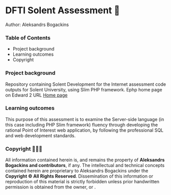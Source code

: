 # DFTI Solent Assessment 🚀
Author: Aleksandrs Bogackins

### Table of Contents
- Project background
- Learning outcomes
- Copyright

### Project background
Repository containing Solent Development for the Internet assessment code outputs for Solent University, using Slim
 PHP framework. Ephp home page on Edward 2 URL [Home page](https://edward2.solent.ac.uk/~assign206/solent-slim/public/home)

### Learning outcomes
This purpose of this assessment is to examine the Server-side language (in this case including PHP Slim framework) fluency through developing the rational Point of Interest web application, by following the professional SQL and web development standards. 

### Copyright 👨🏻‍⚖️
All information contained herein is, and remains the property of **Aleksandrs Bogackins and contributors**, if any. The intellectual and technical concepts contained herein are proprietary to Aleksandrs Bogackins under the **Copyright © All Rights Reserved**. Dissemination of this information or reproduction of this material is strictly forbidden unless prior handwritten permission is obtained from the owner, or .